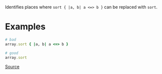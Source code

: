 
Identifies places where `sort { |a, b| a <=> b }` can be replaced with `sort`.

# Examples

```ruby
# bad
array.sort { |a, b| a <=> b }

# good
array.sort
```

[Source](http://www.rubydoc.info/gems/rubocop/RuboCop/Cop/Performance/RedundantSortBlock)